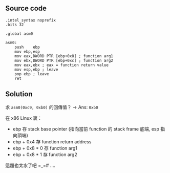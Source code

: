 ## Source code
```
.intel_syntax noprefix
.bits 32
	
.global asm0

asm0:
	push	ebp
	mov	ebp,esp
	mov	eax,DWORD PTR [ebp+0x8] ; function arg1
	mov	ebx,DWORD PTR [ebp+0xc] ; function arg2
	mov	eax,ebx ; eax = function return value
	mov	esp,ebp ; leave
	pop	ebp	; leave
	ret
```

## Solution
求 `asm0(0xc9, 0xb0)` 的回傳值？ -> Ans: `0xb0`

在 x86 Linux 裏：
* ebp 存 stack base pointer (指向當前 function 的 stack frame 底端, esp 指向頂端)
* ebp + 0x4 存 function return address
* ebp + 0x8 * 0 存 function arg1
* ebp + 0x8 * 1 存 function arg2

這題也太水了吧 =_=# ....
